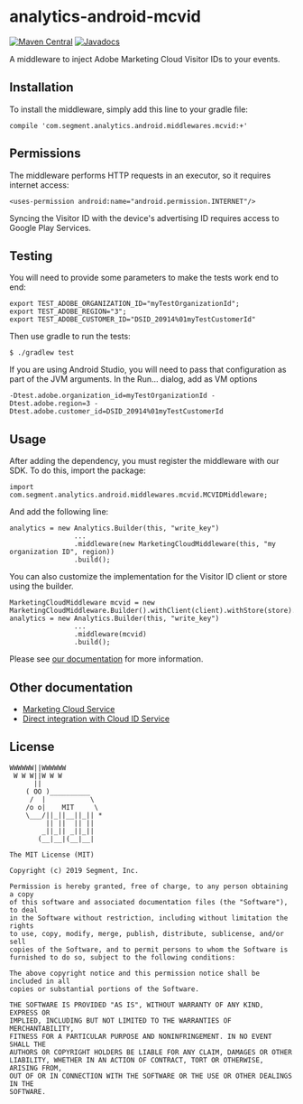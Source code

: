 analytics-android-mcvid
=======================================

[![Maven Central](https://maven-badges.herokuapp.com/maven-central/com.segment.analytics.android.middlewares/mcvid/badge.svg)](https://maven-badges.herokuapp.com/maven-central/com.segment.analytics.android.middlewares/mcvid)
[![Javadocs](http://javadoc-badge.appspot.com/com.segment.analytics.android.middlewares/mcvid.svg?label=javadoc)](http://javadoc-badge.appspot.com/com.segment.analytics.android.middlewares/mcvid)

A middleware to inject Adobe Marketing Cloud Visitor IDs to your events.

## Installation

To install the middleware, simply add this line to your gradle file:

```
compile 'com.segment.analytics.android.middlewares.mcvid:+'
```

## Permissions

The middleware performs HTTP requests in an executor, so it requires internet access:
```
<uses-permission android:name="android.permission.INTERNET"/>
```
Syncing the Visitor ID with the device's advertising ID requires access to Google Play Services.

## Testing

You will need to provide some parameters to make the tests work end to end:
```
export TEST_ADOBE_ORGANIZATION_ID="myTestOrganizationId";
export TEST_ADOBE_REGION="3";
export TEST_ADOBE_CUSTOMER_ID="DSID_20914%01myTestCustomerId"
```

Then use gradle to run the tests:
```
$ ./gradlew test
```

If you are using Android Studio, you will need to pass that configuration as part of the JVM arguments. In the Run... dialog, add
as VM options
```
-Dtest.adobe.organization_id=myTestOrganizationId -Dtest.adobe.region=3 -Dtest.adobe.customer_id=DSID_20914%01myTestCustomerId
```

## Usage

After adding the dependency, you must register the middleware with our SDK.  To do this, import the package:


```
import com.segment.analytics.android.middlewares.mcvid.MCVIDMiddleware;

```

And add the following line:

```
analytics = new Analytics.Builder(this, "write_key")
                ...
                .middleware(new MarketingCloudMiddleware(this, "my organization ID", region))
                .build();
```

You can also customize the implementation for the Visitor ID client or store using the builder.
```
MarketingCloudMiddleware mcvid = new MarketingCloudMiddleware.Builder().withClient(client).withStore(store).withActivity(this).build();
analytics = new Analytics.Builder(this, "write_key")
                ...
                .middleware(mcvid)
                .build();
```


Please see [our documentation](https://segment.com/docs/sources/mobile/android/) for more information.

## Other documentation

* [Marketing Cloud Service](https://marketing.adobe.com/resources/help/en_US/mcvid/)
* [Direct integration with Cloud ID Service](https://marketing.adobe.com/resources/help/en_US/mcvid/mcvid-direct-integration.html)

## License

```
WWWWWW||WWWWWW
 W W W||W W W
      ||
    ( OO )__________
     /  |           \
    /o o|    MIT     \
    \___/||_||__||_|| *
         || ||  || ||
        _||_|| _||_||
       (__|__|(__|__|

The MIT License (MIT)

Copyright (c) 2019 Segment, Inc.

Permission is hereby granted, free of charge, to any person obtaining a copy
of this software and associated documentation files (the "Software"), to deal
in the Software without restriction, including without limitation the rights
to use, copy, modify, merge, publish, distribute, sublicense, and/or sell
copies of the Software, and to permit persons to whom the Software is
furnished to do so, subject to the following conditions:

The above copyright notice and this permission notice shall be included in all
copies or substantial portions of the Software.

THE SOFTWARE IS PROVIDED "AS IS", WITHOUT WARRANTY OF ANY KIND, EXPRESS OR
IMPLIED, INCLUDING BUT NOT LIMITED TO THE WARRANTIES OF MERCHANTABILITY,
FITNESS FOR A PARTICULAR PURPOSE AND NONINFRINGEMENT. IN NO EVENT SHALL THE
AUTHORS OR COPYRIGHT HOLDERS BE LIABLE FOR ANY CLAIM, DAMAGES OR OTHER
LIABILITY, WHETHER IN AN ACTION OF CONTRACT, TORT OR OTHERWISE, ARISING FROM,
OUT OF OR IN CONNECTION WITH THE SOFTWARE OR THE USE OR OTHER DEALINGS IN THE
SOFTWARE.
```
